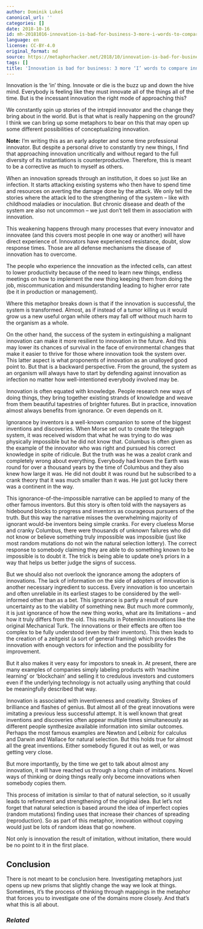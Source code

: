 ```yaml
---
author: Dominik Lukeš
canonical_url: ''
categories: []
date: 2018-10-16
id: mh-20181016-innovation-is-bad-for-business-3-more-i-words-to-compare-innovation-to
language: en
license: CC-BY-4.0
original_format: md
source: https://metaphorhacker.net/2018/10/innovation-is-bad-for-business-3-more-i-words-to-compare-innovation-to
tags: []
title: 'Innovation is bad for business: 3 more ‘I’ words to compare innovation to'
---
```


Innovation is the ‘in’ thing. Innovate or die is the buzz up and down the hive mind. Everybody is feeling like they must innovate all of the things all of the time. But is the incessant innovation the right mode of approaching this?

We constantly spin up stories of the intrepid innovator and the change they bring about in the world. But is that what is really happening on the ground? I think we can bring up some metaphors to bear on this that may open up some different possibilities of conceptualizing innovation.

**Note:** I’m writing this as an early adopter and some time professional innovator. But despite a personal drive to constantly try new things, I find that approaching innovation uncritically and without regard to the full diversity of its instantiations is counterproductive. Therefore, this is meant to be a corrective as much to myself as others.

When an innovation spreads through an institution, it does so just like an infection. It starts attacking existing systems who then have to spend time and resources on averting the damage done by the attack. We only tell the stories where the attack led to the strengthening of the system – like with childhood maladies or inoculation. But chronic disease and death of the system are also not uncommon – we just don’t tell them in association with innovation.

This weakening happens through many processes that every innovator and innovatee (and this covers most people in one way or another) will have direct experience of. Innovators have experienced resistance, doubt, slow response times. Those are all defense mechanisms the disease of innovation has to overcome.

The people who experience the innovation as the infected cells, can attest to lower productivity because of the need to learn new things, endless meetings on how to implement the new thing keeping them from doing the job, miscommunication and misunderstanding leading to higher error rate (be it in production or management).

Where this metaphor breaks down is that if the innovation is successful, the system is transformed. Almost, as if instead of a tumor killing us it would grow us a new useful organ while others may fall off without much harm to the organism as a whole.

On the other hand, the success of the system in extinguishing a malignant innovation can make it more resilient to innovation in the future. And this may lower its chances of survival in the face of environmental changes that make it easier to thrive for those where innovation took the system over. This latter aspect is what proponents of innovation as an unalloyed good point to. But that is a backward perspective. From the ground, the system as an organism will always have to start by defending against innovation as infection no matter how well-intentioned everybody involved may be.

Innovation is often equated with knowledge. People research new ways of doing things, they bring together existing strands of knowledge and weave from them beautiful tapestries of brighter futures. But in practice, innovation almost always benefits from ignorance. Or even depends on it.

Ignorance by inventors is a well-known companion to some of the biggest inventions and discoveries. When Morse set out to create the telegraph system, it was received wisdom that what he was trying to do was physically impossible but he did not know that. Columbus is often given as the example of the innovator who was right and pursued his correct knowledge in spite of ridicule. But the truth was he was a zealot crank and completely wrong about everything. Everybody had known the Earth was round for over a thousand years by the time of Columbus and they also knew how large it was. He did not doubt it was round but he subscribed to a crank theory that it was much smaller than it was. He just got lucky there was a continent in the way.

This ignorance-of-the-impossible narrative can be applied to many of the other famous inventors. But this story is often told with the naysayers as hidebound blocks to progress and inventors as courageous pursuers of the truth. But this way the narrative misses the overwhelming majority of ignorant would-be inventors being simple cranks. For every clueless Morse and cranky Columbus, there were thousands of unknown failures who did not know or believe something truly impossible was impossible (just like most random mutations do not win the natural selection lottery). The correct response to somebody claiming they are able to do something known to be impossible is to doubt it. The trick is being able to update one’s priors in a way that helps us better judge the signs of success.

But we should also not overlook the ignorance among the adopters of innovations. The lack of information on the side of adopters of innovation is another necessary ingredient to success. Every innovation is too uncertain and often unreliable in its earliest stages to be considered by the well-informed other than as a bet. This ignorance is partly a result of pure uncertainty as to the viability of something new. But much more commonly, it is just ignorance of how the new thing works, what are its limitations – and how it truly differs from the old. This results in Potemkin innovations like the original Mechanical Turk. The innovations or their effects are often too complex to be fully understood (even by their inventors). This then leads to the creation of a zeitgeist (a sort of general framing) which provides the innovation with enough vectors for infection and the possibility for improvement.

But it also makes it very easy for impostors to sneak in. At present, there are many examples of companies simply labeling products with ‘machine learning’ or ‘blockchain’ and selling it to credulous investors and customers even if the underlying technology is not actually using anything that could be meaningfully described that way.

Innovation is associated with inventiveness and creativity. Strokes of brilliance and flashes of genius. But almost all of the great innovations were imitating a previous less successful attempt. It is well known that great inventions and discoveries often appear multiple times simultaneously as different people synthesize available information into similar outcomes. Perhaps the most famous examples are Newton and Leibniz for calculus and Darwin and Wallace for natural selection. But this holds true for almost all the great inventions. Either somebody figured it out as well, or was getting very close.

But more importantly, by the time we get to talk about almost any innovation, it will have reached us through a long chain of imitations. Novel ways of thinking or doing things really only become innovations when somebody copies them.

This process of imitation is similar to that of natural selection, so it usually leads to refinement and strengthening of the original idea. But let’s not forget that natural selection is based around the idea of imperfect copies (random mutations) finding uses that increase their chances of spreading (reproduction). So as part of this metaphor, innovation without copying would just be lots of random ideas that go nowhere.

Not only is innovation the result of imitation, without imitation, there would be no point to it in the first place.

Conclusion
----------

There is not meant to be conclusion here. Investigating metaphors just opens up new prisms that slightly change the way we look at things. Sometimes, it’s the process of thinking through mappings in the metaphor that forces you to investigate one of the domains more closely. And that’s what this is all about.

### *Related*